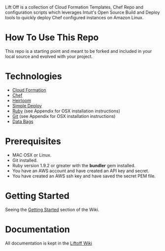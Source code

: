 Lift Off is a collection of Cloud Formation Templates, Chef Repo and configuration scripts which leverages Intuit's Open Source Build and Deploy tools to quickly deploy Chef configured instances on Amazon Linux.

How To Use This Repo
====================

This repo is a starting point and meant to be forked and included in your local source and evolved with your project.

Technologies
============

* [Cloud Formation](http://aws.amazon.com/cloudformation)
* [Chef](http://www.opscode.com/chef/)
* [Heirloom](https://github.com/intuit/heirloom)
* [Simple Deploy](https://github.com/intuit/simple_deploy)
* [Ruby](http://www.ruby-lang.org/en/) (see Appendix for OSX installation instructions)
* [Git](http://git-scm.com/) (see Appendix for OSX installation instructions)
* [Data Bags](http://wiki.opscode.com/display/chef/Data+Bags)

Prerequisites
=============
  
* MAC OSX or Linux.
* Git installed.
* Ruby version 1.9.2 or greater with the **bundler** gem installed.
* You have an AWS account and have created an API key and secret.
* You have created an AWS ssh key and have saved the secret PEM file.

Getting Started
===============

Seeing the [Getting Started](https://github.com/intuit/liftoff/wiki/GettingStarted) section of the Wiki.

Documentation
=============

All documentation is kept in the [Liftoff Wiki](https://github.com/intuit/liftoff/wiki)
